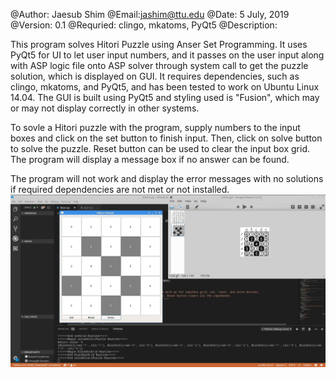 @Author: Jaesub Shim
@Email:jashim@ttu.edu
@Date: 5 July, 2019
@Version: 0.1
@Requried: clingo, mkatoms, PyQt5
@Description: 

This program solves Hitori Puzzle using Anser Set Programming. It uses PyQt5 for UI to let user input numbers, 
and it passes on the user input along with ASP logic file onto ASP solver through system call to get the puzzle solution, 
which is displayed on GUI. It requires dependencies, such as clingo, mkatoms, and PyQt5, and has been tested to work on Ubuntu Linux 14.04. 
The GUI is built using PyQt5 and styling used is "Fusion", which may or may not display correctly in other systems.

To sovle a Hitori puzzle with the program, supply numbers to the input boxes and click on the set button to finish input.
Then, click on solve button to solve the puzzle. Reset button can be used to clear the input box grid. 
The program will display a message box if no answer can be found.

The program will not work and display the error messages with no solutions if required dependencies are not met or not installed.
![Screenshot](screenshot.jpg)
